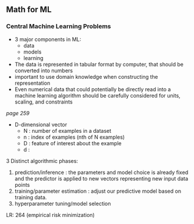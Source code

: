 ## Math for ML
### Central Machine Learning Problems
- 3 major components in ML: 
  - data
  - models
  - learning
- The data is represented in tabular format by computer, that should be converted into numbers
- important to use domain knowledge when constructing the representation
- Even numerical data that could potentially be
directly read into a machine learning algorithm should be carefully 
considered for units, scaling, and constraints

_page 259_ 
- D-dimensional vector
  - N : number of examples in a dataset
  - n : index of examples (nth of N examples)
  - D : feature of interest about the example
  - d : 

3 Distinct algorithmic phases:
1. prediction/inference : the parameters and model choice is already
fixed and the predictor is applied to new vectors representing new input
data points
2. training/parameter estimation : adjust our predictive model based on 
training data.
3. hyperparameter tuning/model selection

LR: 264 (empirical risk minimization)

